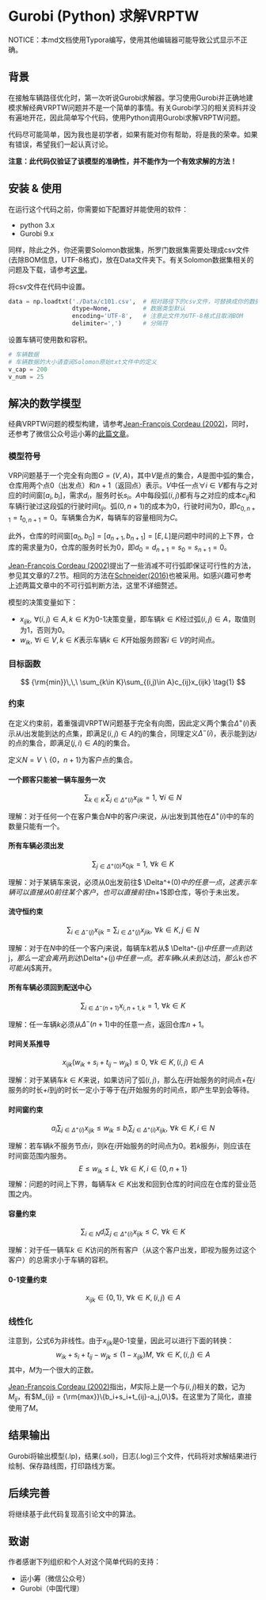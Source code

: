 # Gurobi (Python) 求解VRPTW
NOTICE：本md文档使用Typora编写，使用其他编辑器可能导致公式显示不正确。

##  背景

在接触车辆路径优化时，第一次听说Gurobi求解器。学习使用Gurobi并正确地建模求解经典VRPTW问题并不是一个简单的事情。有关Gurobi学习的相关资料并没有遍地开花，因此简单写个代码，使用Python调用Gurobi求解VRPTW问题。

代码尽可能简单，因为我也是初学者，如果有能对你有帮助，将是我的荣幸。如果有错误，希望我们一起认真讨论。

**注意：此代码仅验证了该模型的准确性，并不能作为一个有效求解的方法！**

## 安装 & 使用

在运行这个代码之前，你需要如下配置好并能使用的软件：

- python 3.x
- Gurobi 9.x

同样，除此之外，你还需要Solomon数据集，所罗门数据集需要处理成csv文件(去除BOM信息，UTF-8格式)，放在Data文件夹下。有关Solomon数据集相关的问题及下载，请参考[这里](https://www.sintef.no/projectweb/top/vrptw/100-customers/)。

将csv文件在代码中设置。

```python
data = np.loadtxt('./Data/c101.csv',  # 相对路径下的csv文件，可替换成你的数据
                  dtype=None,         # 数据类型默认
                  encoding='UTF-8',   # 注意此文件为UTF-8格式且取消BOM
                  delimiter=',')      # 分隔符
```

设置车辆可使用数和容积。

```python
# 车辆数据
# 车辆数据的大小请查阅Solomon原始txt文件中的定义
v_cap = 200
v_num = 25
```



## 解决的数学模型

经典VRPTW问题的模型构建，请参考[Jean-François Cordeau (2002)](https://doi.org/10.1137/1.9780898718515.ch7)，同时，还参考了微信公众号运小筹的[此篇文章](https://mp.weixin.qq.com/s/tF-ayzjpZfuZvelvItuecw)。

### 模型符号

VRP问题基于一个完全有向图$G=(V,A)$，其中$V$是点的集合，$A$是图中弧的集合，仓库用两个点$0$（出发点）和$n+1$（返回点）表示。$V$中任一点$\forall i\in V$都有与之对应的时间窗$[a_i,b_i]$，需求$d_i$，服务时长$s_i$。$A$中每段弧$(i,j)$都有与之对应的成本$c_{ij}$和车辆行驶过这段弧的行驶时间$t_{ij}$。弧$(0,n+1)$的成本为$0$，行驶时间为$0$，即$c_{0,n+1}=t_{0,n+1}=0$。车辆集合为$K$，每辆车的容量相同为$C$。

此外，仓库的时间窗$[a_0,b_0]=[a_{n+1},b_{n+1}]=[E,L]$是问题中时间的上下界，仓库的需求量为$0$，仓库的服务时长为$0$，即$d_0 = d_{n+1}=s_0=s_{n+1}=0$。

[Jean-François Cordeau (2002)](https://doi.org/10.1137/1.9780898718515.ch7)提出了一些消减不可行弧即保证可行性的方法，参见其文章的7.2节。相同的方法在[Schneider(2016)](https://doi.org/10.1016/j.ejor.2015.09.015)也被采用。如感兴趣可参考上述两篇文章中的不可行弧判断方法，这里不详细赘述。

模型的决策变量如下：

- $x_{ijk},\,\, \forall (i,j)\in A,k\in K$为0-1决策变量，即车辆$k\in K$经过弧$(i,j)\in A$，取值则为1，否则为0。
- $w_{ik},\,\, \forall i\in V,k\in K$表示车辆$k\in K$开始服务顾客$i\in V$的时间点。

### 目标函数

$$
{\rm{min}}\,\,\ \sum_{k\in K}\sum_{(i,j)\in A}c_{ij}x_{ijk}
\tag{1}
$$

### 约束

在定义约束前，着重强调VRPTW问题基于完全有向图，因此定义两个集合$\Delta^{+}(i)$表示从$i$出发能到达的点集，即满足$(i,j)\in A$的$j$的集合，同理定义$\Delta^{-}(i)$，表示能到达$i$的点的集合，即满足$(j,i)\in A$的$j$的集合。

定义$N = V \backslash \{0，n+1 \}$为客户点的集合。

#### 一个顾客只能被一辆车服务一次

$$
\sum_{k\in K}\,\sum_{j\in \Delta^{+}(i)}x_{ijk} = 1,\,\,\forall i \in N
\tag{2}
$$

理解：对于任何一个在客户集合$N$中的客户$i$来说，从$i$出发到其他在$\Delta^+(i)$中的车的数量只能有一个。

#### 所有车辆必须出发

$$
\sum_{j\in \Delta^+(0)}x_{0jk}= 1,\,\, \forall k \in K
\tag{3}
$$

理解：对于某辆车来说，必须从$0$出发前往$ \Delta^+(0)$中的任意一点，这表示车辆可以直接从$0$前往某个客户，也可以直接前往$n+1$即仓库，等价于未出发。

#### 流守恒约束

$$
\sum_{i\in \Delta^-(j)}x_{ijk} = \sum_{i\in \Delta^+(j)}x_{jik},\,\, \forall k\in K ,\,j\in N
\tag{4}
$$

理解：对于在$N$中的任一个客户$j$来说，每辆车$k$若从$ \Delta^-(j)$中任意一点到达$j$，那么一定会离开$j$到达$\Delta^+(j)$中任意一点。若车辆$k$从未到达过$j$，那么$k$也不可能从$j$离开。

#### 所有车辆必须回到配送中心

$$
\sum_{i\in \Delta^-(n+1)}x_{i,n+1,k}=1,\,\, \forall k\in K
\tag{5}
$$

理解：任一车辆$k$必须从$\Delta^-(n+1)$中的任意一点，返回仓库$n+1$。

#### 时间关系推导

$$
x_{ijk}(w_{ik}+s_i+t_{ij}-w_{jk}) \le 0,\,\,\forall k\in K,\,(i,j)\in A
\tag{6}
$$

理解：对于某辆车$k\in K$来说，如果访问了弧$(i,j)$，那么在$i$开始服务的时间点+在$i$服务的时长+$i$到$j$的时长一定小于等于在$j$开始服务的时间点，即产生早到会等待。

#### 时间窗约束

$$
a_i\sum_{j\in \Delta^+(i)}x_{ijk} \le w_{ik} \le b_i\sum_{j\in \Delta^+(i)}x_{ijk} ,\,\, \forall k \in K,\,i\in N
\tag{7}
$$

理解：若车辆$k$不服务节点$i$，则$k$在$i$开始服务的时间点为$0$。若$k$服务$i$，则应该在时间窗范围内服务。
$$
E\le w_{ik}\le L,\,\, \forall k \in K ,\, i\in \{0,n+1\}
\tag{8}
$$
理解：问题的时间上下界，每辆车$k\in K$出发和回到仓库的时间应在仓库的营业范围之内。

#### 容量约束

$$
\sum_{i\in N}d_i\sum_{j\in \Delta^+(i)}x_{ijk}\le C,\,\, \forall k \in K
\tag{9}
$$

理解：对于任一辆车$k\in K$访问的所有客户（从这个客户出发，即视为服务过这个客户）的总需求小于车辆的容积。

#### 0-1变量约束

$$
x_{ijk} \in \{0,1\},\,\, \forall k\in K,\,(i,j)\in A
\tag{10}
$$

### 线性化

注意到，公式6为非线性。由于$x_{ijk}$是0-1变量，因此可以进行下面的转换：
$$
w_{ik}+s_i+t_{ij}-w_{jk} \le (1-x_{ijk})M,\,\,\forall k\in K,\,(i,j)\in A
\tag{6a}
$$
其中，$M$为一个很大的正数。

[Jean-François Cordeau (2002)](https://doi.org/10.1137/1.9780898718515.ch7)指出，$M$实际上是一个与$(i,j)$相关的数，记为$M_{ij}$，有$M_{ij} = {\rm{max}}\{b_i+s_i+t_{ij}-a_j,0\}$。在这里为了简化，直接使用了$M$。

## 结果输出

Gurobi将输出模型(.lp)，结果(.sol)，日志(.log)三个文件，代码将对求解结果进行绘制、保存路线图，打印路线方案。

## 后续完善
将继续基于此代码复现高引论文中的算法。

## 致谢

作者感谢下列组织和个人对这个简单代码的支持：

- 运小筹（微信公众号）
- Gurobi（中国代理）



